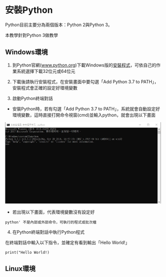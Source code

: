 # 安裝Python

Python目前主要分為兩個版本：Python 2與Python 3。

本教學針對Python 3做教學

## Windows環境
1. 到Python官網(www.python.org)下載Windows版的[安裝程式](https://www.python.org/downloads/)，可依自己的作業系統選擇下載32位元或64位元

2. 下載後請執行安裝程式，在安裝畫面中要勾選「Add Python 3.7 to PATH」，安裝程式會正確的設定好環境變數

3. 啟動Python終端對話

* 安裝Python時，若有勾選「Add Python 3.7 to PATH」，系統就會自動設定好環境變數，這時直接打開命令視窗(cmd)並輸入python，就會出現以下畫面

![Command](/chapter.1/images/python_cmd.jpg)

* 若出現以下畫面，代表環境變數沒有設定好

```'
python' 不是內部或外部命令，可執行的程式或批次檔
```

4. 在Python終端對話中執行Python程式

在終端對話中輸入以下指令，並確定有看到輸出「Hello World!」

```buildoutcfg
print("Hello World!)
```



## Linux環境
